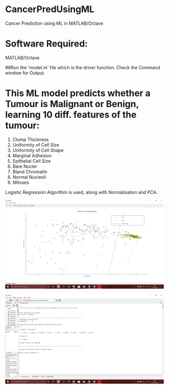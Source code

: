 # CancerPredUsingML
Cancer Prediction using ML in MATLAB/Octave

# Software Required:
MATLAB/Octave


##Run the 'model.m' file which is the driver function. Check the Command window for Output.

# This ML model predicts whether a Tumour is Malignant or Benign, learning 10 diff. features of the tumour:
1) Clump Thickness
2) Uniformity of Cell Size
3) Uniformity of Cell Shape
4) Marginal Adhesion
5) Epithelial Cell Size
6) Bare Nuclei
7) Bland Chromatin
8) Normal Nucleoli
9) Mitoses

Logistic Regression Algorithm is used, along with Normalisation and PCA.

![Regression Line](https://github.com/soumyadeeptadas/CancerPredUsingML/blob/master/images/Screenshot%20(332).png)

![Output & Accuracies](https://github.com/soumyadeeptadas/CancerPredUsingML/blob/master/images/Screenshot%20(333).png)
